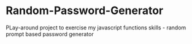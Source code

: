 # Random-Password-Generator
PLay-around project to exercise my javascript functions skills - random prompt based password generator
